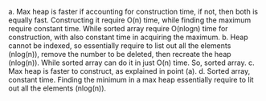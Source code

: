 a. Max heap is faster if accounting for construction time, if not, then both is equally fast. Constructing it require O(n) time, while finding the maximum require constant time. While sorted array require O(nlogn) time for construction, with also constant time in acquiring the maximum.
b. Heap cannot be indexed, so essentially require to list out all the elements (nlog(n)), remove the number to be deleted, then recreate the heap (nlog(n)). While sorted array can do it in just O(n) time. So, sorted array.
c. Max heap is faster to construct, as explained in point (a).
d. Sorted array, constant time. Finding the minimum in a max heap essentially require to lit out all the elements (nlog(n)).

